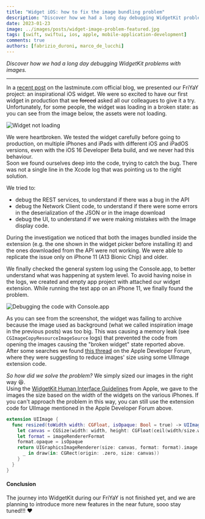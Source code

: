 ```yaml
---
title: "Widget iOS: how to fix the image bundling problem"
description: "Discover how we had a long day debugging WidgetKit problems with images."
date: 2023-01-23
image: ../images/posts/widget-image-problem-featured.jpg
tags: [swift, swiftui, ios, apple, mobile-application-development]
comments: true
authors: [fabrizio_duroni, marco_de_lucchi]
---
```


*Discover how we had a long day debugging WidgetKit problems with images.*

---

In a [recent post](https://technology.lastminute.com/widget-ios-swiftui-configuration-intent/) on the 
lastminute.com official blog, we presented our FriYaY project: an inspirational iOS widget.
We were so excited to have our first widget in production that we ~~forced~~ asked all our colleagues to give it a try.  
Unfortunately, for some people, the widget was loading in a broken state: as you can see from the image below,
the assets were not loading.

![Widget not loading](../images/posts/widget-image-problem.jpg)

We were heartbroken. We tested the widget carefully before going to production,
on multiple iPhones and iPads with different iOS and iPadOS versions, even with the iOS 16 Developer Beta build,
and we never had this behaviour.  
Soon we found ourselves deep into the code, trying to catch the bug. There was not a
single line in the Xcode log that was pointing us to the right solution.

We tried to:

- debug the REST services, to understand if there was a bug in the API
- debug the Network Client code, to understand if there were some errors in the deserialization of the JSON or in the image download
- debug the UI, to understand if we were making mistakes with the Image display code.

During the investigation we noticed that both the images bundled inside the extension
(e.g. the one shown in the widget picker before installing it) and the ones downloaded from the API were not working.
We were able to replicate the issue only on iPhone 11 (A13 Bionic Chip) and older.

We finally checked the general system log using the Console.app, to better understand what was happening at system level.
To avoid having noise in the logs, we created and empty app project with attached our widget extension.
While running the test app on an iPhone 11, we finally found the problem.

![Debugging the code with Console.app](../images/posts/debugger-widget.png)

As you can see from the screenshot, the widget was failing to archive because the image used as background (what we
called inspiration image in the previous posts) was too big. This was causing a memory leak
(see `CGImageCopyResourceImageSource` logs) that prevented the code from opening the images causing
the "broken widget" state reported above.  
After some searches we found [this thread](https://developer.apple.com/forums/thread/710745) on the Apple Developer Forum,
where they were suggesting to reduce images' size using some UIImage extension code.

_So how did we solve the problem?_ We simply sized our images in the right way :laughing:.  
Using the [WidgetKit Human Interface Guidelines](https://developer.apple.com/design/human-interface-guidelines/components/system-experiences/widgets/#specifications)
from Apple, we gave to the images the size based on the width of the widgets on the various iPhones.
If you can't approach the problem in this way, you can still use the extension code for UIImage mentioned
in the Apple Developer Forum above.

```swift
extension UIImage {
  func resized(toWidth width: CGFloat, isOpaque: Bool = true) -> UIImage? {
    let canvas = CGSize(width: width, height: CGFloat(ceil(width/size.width * size.height)))
    let format = imageRendererFormat
    format.opaque = isOpaque
    return UIGraphicsImageRenderer(size: canvas, format: format).image {
      _ in draw(in: CGRect(origin: .zero, size: canvas))
    }
  }
}
```

#### Conclusion

The journey into WidgetKit during our FriYaY is not finished yet, and we are planning to introduce more new features 
in the near future, sooo stay tuned!!! :heart:  

